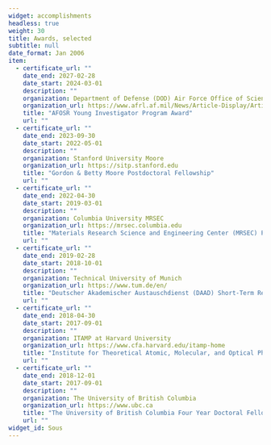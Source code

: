```yaml
---
widget: accomplishments
headless: true
weight: 30
title: Awards, selected
subtitle: null
date_format: Jan 2006
item:
  - certificate_url: ""
    date_end: 2027-02-28
    date_start: 2024-03-01
    description: ""
    organization: Department of Defense (DOD) Air Force Office of Scientific Research (AFOSR) Young Investigator Program (YIP) Award 
    organization_url: https://www.afrl.af.mil/News/Article-Display/Article/3625080/afosr-awards-215m-to-scientists-engineers-via-young-investigator-program/
    title: "AFOSR Young Investigator Program Award"
    url: ""
  - certificate_url: ""
    date_end: 2023-09-30
    date_start: 2022-05-01
    description: ""
    organization: Stanford University Moore
    organization_url: https://sitp.stanford.edu
    title: "Gordon & Betty Moore Postdoctoral Fellowship"
    url: ""
  - certificate_url: ""
    date_end: 2022-04-30
    date_start: 2019-03-01
    description: ""
    organization: Columbia University MRSEC
    organization_url: https://mrsec.columbia.edu
    title: "Materials Research Science and Engineering Center (MRSEC) Postdoctoral Fellowship"
    url: ""
  - certificate_url: ""
    date_end: 2019-02-28
    date_start: 2018-10-01
    description: ""
    organization: Technical University of Munich
    organization_url: https://www.tum.de/en/
    title: "Deutscher Akademischer Austauschdienst (DAAD) Short-Term Research Grant Scholarship"
    url: ""
  - certificate_url: ""
    date_end: 2018-04-30
    date_start: 2017-09-01
    description: ""
    organization: ITAMP at Harvard University
    organization_url: https://www.cfa.harvard.edu/itamp-home
    title: "Institute for Theoretical Atomic, Molecular, and Optical Physics (ITAMP) Visiting Fellowship"
    url: ""
  - certificate_url: ""
    date_end: 2018-12-01
    date_start: 2017-09-01
    description: ""
    organization: The University of British Columbia
    organization_url: https://www.ubc.ca
    title: "The University of British Columbia Four Year Doctoral Fellowship."
    url: ""
widget_id: Sous
---
```

